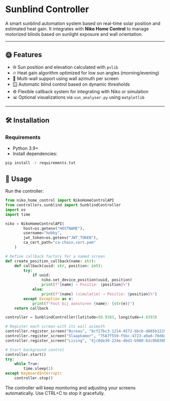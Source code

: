 # Sunblind Controller

A smart sunblind automation system based on real-time solar position and estimated heat gain. It integrates with **Niko Home Control** to manage motorized blinds based on sunlight exposure and wall orientation.

---

## 🌞 Features

- 🌐 Sun position and elevation calculated with `pvlib`
- 🔥 Heat gain algorithm optimized for low sun angles (morning/evening)
- 🧱 Multi-wall support using wall azimuth per screen
- 🪟 Automatic blind control based on dynamic thresholds
- ⚙️ Flexible callback system for integrating with Niko or simulation
- 📊 Optional visualizations via `sun_analyser.py` using `matplotlib`

---

## 🛠️ Installation

### Requirements

- Python 3.9+
- Install dependencies:

```bash
pip install -r requirements.txt
```


## 🚀 Usage

Run the controller:

```python
from niko_home_control import NikoHomeControlAPI
from controllers.sunblind import SunblindController
import os
import time

niko = NikoHomeControlAPI(
        host=os.getenv("HOSTNAME"),
        username="hobby",
        jwt_token=os.getenv("JWT_TOKEN"),
        ca_cert_path="ca-chain.cert.pem"
    )

# Define callback factory for a named screen
def create_position_callback(name: str):
    def callback(uuid: str, position: int):
        try:
            if uuid:
                niko.set_device_position(uuid, position)
                print(f"{name} → Positie: {position}%")
            else:
                print(f"{name} (simulatie) → Positie: {position}%")
        except Exception as e:
            print(f"Fout bij aansturen {name}: {str(e)}")
    return callback

controller = SunblindController(latitude=50.9383, longitude=4.0393)

# Register each screen with its wall azimuth
controller.register_screen("Bureau", "8cf27bc3-1214-4572-bbcb-d885b1229725", 164.8, create_position_callback("Bureau"), min_step=10)
controller.register_screen("Slaapkamer", "7587f559-f5bc-4723-a9a6-76d6df082973", 256.8, create_position_callback("Slaapkamer"), min_step=10)
controller.register_screen("Living", "4jc0de30-224e-4bd1-b980-b3c9b830b4e6", 256.8, create_position_callback("Living"), min_step=10)

# Start background control
controller.start()
try:
    while True:
        time.sleep(1)
except KeyboardInterrupt:
    controller.stop()
```

The controller will keep monitoring and adjusting your screens automatically. Use CTRL+C to stop it gracefully.